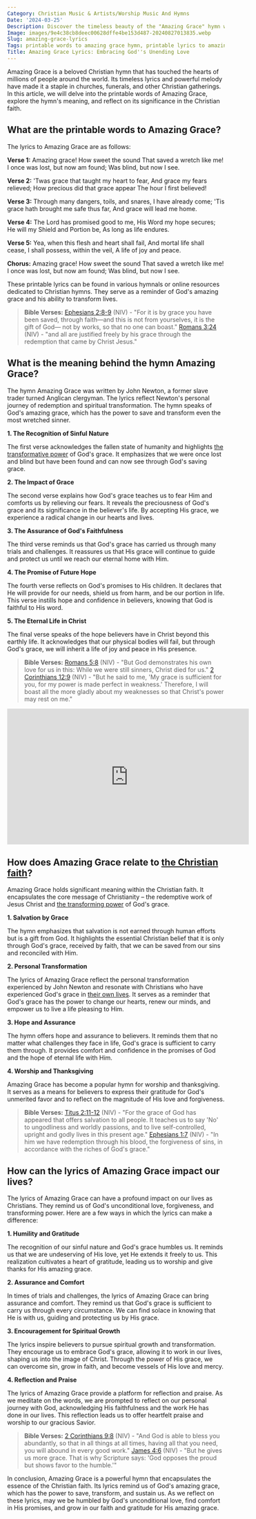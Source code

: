 ```yaml
---
Category: Christian Music & Artists/Worship Music And Hymns
Date: '2024-03-25'
Description: Discover the timeless beauty of the "Amazing Grace" hymn with printable lyrics. Immerse yourself in the powerful words and melody of this beloved hymn, reflecting on its profound message of redemption and gratitude. Explore the history and significance of "Amazing Grace" as you sing along to its sweet sound.
Image: images/9e4c38cb8deec00628dffe4be153d487-20240827013835.webp
Slug: amazing-grace-lyrics
Tags: printable words to amazing grace hymn, printable lyrics to amazing grace, amazing grace how sweet the sound hymn, american grace lyrics
Title: Amazing Grace Lyrics: Embracing God''s Unending Love
---
```


Amazing Grace is a beloved Christian hymn that has touched the hearts of millions of people around the world. Its timeless lyrics and powerful melody have made it a staple in churches, funerals, and other Christian gatherings. In this article, we will delve into the printable words of Amazing Grace, explore the hymn's meaning, and reflect on its significance in the Christian faith.

## What are the printable words to Amazing Grace?

The lyrics to Amazing Grace are as follows:

**Verse 1:**
Amazing grace! How sweet the sound
That saved a wretch like me!
I once was lost, but now am found;
Was blind, but now I see.

**Verse 2:**
'Twas grace that taught my heart to fear,
And grace my fears relieved;
How precious did that grace appear
The hour I first believed!

**Verse 3:**
Through many dangers, toils, and snares,
I have already come;
'Tis grace hath brought me safe thus far,
And grace will lead me home.

**Verse 4:**
The Lord has promised good to me,
His Word my hope secures;
He will my Shield and Portion be,
As long as life endures.

**Verse 5:**
Yea, when this flesh and heart shall fail,
And mortal life shall cease,
I shall possess, within the veil,
A life of joy and peace.

**Chorus:**
Amazing grace! How sweet the sound
That saved a wretch like me!
I once was lost, but now am found;
Was blind, but now I see.

These printable lyrics can be found in various hymnals or online resources dedicated to Christian hymns. They serve as a reminder of God's amazing grace and his ability to transform lives.

> **Bible Verses:** [Ephesians 2:8-9](https://www.bibleref.com/Ephesians/2/Ephesians-2-8.html) (NIV) - "For it is by grace you have been saved, through faith—and this is not from yourselves, it is the gift of God— not by works, so that no one can boast." [Romans 3:24](https://www.bibleref.com/Romans/3/Romans-3-24.html) (NIV) - "and all are justified freely by his grace through the redemption that came by Christ Jesus."

## What is the meaning behind the hymn Amazing Grace?

The hymn Amazing Grace was written by John Newton, a former slave trader turned Anglican clergyman. The lyrics reflect Newton's personal journey of redemption and spiritual transformation. The hymn speaks of God's amazing grace, which has the power to save and transform even the most wretched sinner.

**1. The Recognition of Sinful Nature**

The first verse acknowledges the fallen state of humanity and highlights [the transformative power](/transformative-power-of-christian-prayer-comprehensive-guide) of God's grace. It emphasizes that we were once lost and blind but have been found and can now see through God's saving grace.

**2. The Impact of Grace**

The second verse explains how God's grace teaches us to fear Him and comforts us by relieving our fears. It reveals the preciousness of God's grace and its significance in the believer's life. By accepting His grace, we experience a radical change in our hearts and lives.

**3. The Assurance of God's Faithfulness**

The third verse reminds us that God's grace has carried us through many trials and challenges. It reassures us that His grace will continue to guide and protect us until we reach our eternal home with Him.

**4. The Promise of Future Hope**

The fourth verse reflects on God's promises to His children. It declares that He will provide for our needs, shield us from harm, and be our portion in life. This verse instills hope and confidence in believers, knowing that God is faithful to His word.

**5. The Eternal Life in Christ**

The final verse speaks of the hope believers have in Christ beyond this earthly life. It acknowledges that our physical bodies will fail, but through God's grace, we will inherit a life of joy and peace in His presence.

> **Bible Verses:** [Romans 5:8](https://www.bibleref.com/Romans/5/Romans-5-8.html) (NIV) - "But God demonstrates his own love for us in this: While we were still sinners, Christ died for us." [2 Corinthians 12:9](https://www.bibleref.com/2-Corinthians/12/2-Corinthians-12-9.html) (NIV) - "But he said to me, 'My grace is sufficient for you, for my power is made perfect in weakness.' Therefore, I will boast all the more gladly about my weaknesses so that Christ's power may rest on me."


<iframe width="560" height="315" src="https://www.youtube.com/embed/Tvt6E9N7AQw" frameborder="0" allow="autoplay; encrypted-media" allowfullscreen></iframe>


## How does Amazing Grace relate to [the Christian faith](/songs-about-prayer)?

Amazing Grace holds significant meaning within the Christian faith. It encapsulates the core message of Christianity – the redemptive work of Jesus Christ and [the transforming power](/sheltering-from-worldly-influence) of God's grace.

**1. Salvation by Grace**

The hymn emphasizes that salvation is not earned through human efforts but is a gift from God. It highlights the essential Christian belief that it is only through God's grace, received by faith, that we can be saved from our sins and reconciled with Him.

**2. Personal Transformation**

The lyrics of Amazing Grace reflect the personal transformation experienced by John Newton and resonate with Christians who have experienced God's grace in [their own lives](/uncovering-the-divine-journey-of-jesus-exploring-the-life-of-christ). It serves as a reminder that God's grace has the power to change our hearts, renew our minds, and empower us to live a life pleasing to Him.

**3. Hope and Assurance**

The hymn offers hope and assurance to believers. It reminds them that no matter what challenges they face in life, God's grace is sufficient to carry them through. It provides comfort and confidence in the promises of God and the hope of eternal life with Him.

**4. Worship and Thanksgiving**

Amazing Grace has become a popular hymn for worship and thanksgiving. It serves as a means for believers to express their gratitude for God's unmerited favor and to reflect on the magnitude of His love and forgiveness.

> **Bible Verses:** [Titus 2:11-12](https://www.bibleref.com/Titus/2/Titus-2-11.html) (NIV) - "For the grace of God has appeared that offers salvation to all people. It teaches us to say 'No' to ungodliness and worldly passions, and to live self-controlled, upright and godly lives in this present age." [Ephesians 1:7](https://www.bibleref.com/Ephesians/1/Ephesians-1-7.html) (NIV) - "In him we have redemption through his blood, the forgiveness of sins, in accordance with the riches of God's grace."

## How can the lyrics of Amazing Grace impact our lives?

The lyrics of Amazing Grace can have a profound impact on our lives as Christians. They remind us of God's unconditional love, forgiveness, and transforming power. Here are a few ways in which the lyrics can make a difference:

**1. Humility and Gratitude**

The recognition of our sinful nature and God's grace humbles us. It reminds us that we are undeserving of His love, yet He extends it freely to us. This realization cultivates a heart of gratitude, leading us to worship and give thanks for His amazing grace.

**2. Assurance and Comfort**

In times of trials and challenges, the lyrics of Amazing Grace can bring assurance and comfort. They remind us that God's grace is sufficient to carry us through every circumstance. We can find solace in knowing that He is with us, guiding and protecting us by His grace.

**3. Encouragement for Spiritual Growth**

The lyrics inspire believers to pursue spiritual growth and transformation. They encourage us to embrace God's grace, allowing it to work in our lives, shaping us into the image of Christ. Through the power of His grace, we can overcome sin, grow in faith, and become vessels of His love and mercy.

**4. Reflection and Praise**

The lyrics of Amazing Grace provide a platform for reflection and praise. As we meditate on the words, we are prompted to reflect on our personal journey with God, acknowledging His faithfulness and the work He has done in our lives. This reflection leads us to offer heartfelt praise and worship to our gracious Savior.

> **Bible Verses:** [2 Corinthians 9:8](https://www.bibleref.com/2-Corinthians/9/2-Corinthians-9-8.html) (NIV) - "And God is able to bless you abundantly, so that in all things at all times, having all that you need, you will abound in every good work." [James 4:6](https://www.bibleref.com/James/4/James-4-6.html) (NIV) - "But he gives us more grace. That is why Scripture says: 'God opposes the proud but shows favor to the humble.'"

In conclusion, Amazing Grace is a powerful hymn that encapsulates the essence of the Christian faith. Its lyrics remind us of God's amazing grace, which has the power to save, transform, and sustain us. As we reflect on these lyrics, may we be humbled by God's unconditional love, find comfort in His promises, and grow in our faith and gratitude for His amazing grace.